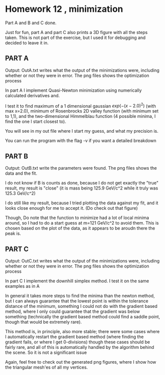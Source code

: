 Homework 12 , minimization
=========
Part A and B and C done.


Just for fun, part A and part C also prints a 3D figure with all the steps taken. This is not part of the exercise, but I used it for debugging and decided to leave it in.

PART A
-------
Output: OutA.txt writes what the output of the minimizations were, including whether or not they were in error. The png files shows the optimization process

In part A I implement Quasi-Newton minimization using numerically calculated derivatives and.

I test it to find maximum of a 1 dimensional gaussian $exp(-(x-2.0)^2)$ (with max x=2.0), minimum of Rosenbrocks 2D valley function (with minimum set to 1,1), and the two-dimensional Himmelblau function (4 possible minima, I find the one I start closest to).

You will see in my out file where I start my guess, and what my precision is.

You can run the program with the flag -v if you want a detailed breakdown

PART B
-----
Output: OutB.txt write the parameters were found. The png files shows the data and the fit.

I do not know if B is counts as done, because I do not get exactly the "true" result, my result is "close" (it is mass being 125.9 GeV/c^2 while it truly was 125.3 GeV/c^2)

I do still like my result, because I tried plotting the data against my fit, and it looks close enough for me to accept it. (Do check out that figure)

Though, Do note that the function to minimize had a lot of local minima around, so I had to do a start guess at m=121 GeV/c^2 to avoid them. This is chosen based on the plot of the data, as it appears to be aroudn there the peak is.


PART C
-----
Output: OutC.txt writes what the output of the minimizations were, including whether or not they were in error. The png files shows the optimization process

In part C I implement the downhill simplex method. I test it on the same examples as in A

In general it takes more steps to find the minima than the newton method, but I can always guarantee that the lowest point is within the tolerance distance of the minimum, something I could not do with the gradient based method,  where I only could guarantee that the gradient was below something (technically the gradient based method could find a saddle point, though that would be extremely rare).

This method is, in principle, also more stable; there were some cases where I automatically restart the gradient based method (where finding the gradient fails, or where I get 0-divisions) though these cases should be fairly rare, and all of this is automatically handled by the algorithm behind the scene. So it is not a significant issue

Again, feel free to check out the generated png figures, where I show how the triangular mesh'es of all my vertices.



